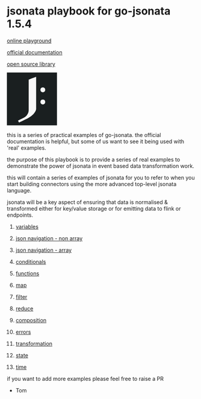# jsonata playbook for go-jsonata 1.5.4

[online playground](https://fern91.com/jsonata/)

[official documentation](https://docs.jsonata.org/overview.html)

[open source library](https://github.com/blues/jsonata-go)

![](jsonatalogo.PNG) 

this is a series of practical examples of go-jsonata. 
the official documentation is helpful, but some of us 
want to see it being used with 'real' examples. 

the purpose of this playbook is to provide a series of real 
examples to demonstrate the power of jsonata in event based
data transformation work.

this will contain a series of examples of jsonata
for you to refer to when you start building connectors
using the more advanced top-level jsonata language.

jsonata will be a key aspect of ensuring that data is 
normalised & transformed either for key/value storage
or for emitting data to flink or endpoints.

1) [variables](variables.md)

2) [json navigation - non array](navigation-nonarray.md)

3) [json navigation - array](navigation-array.md)

4) [conditionals](conditionals.md)

5) [functions](functions.md)

6) [map](map.md)

7) [filter](filter.md)

8) [reduce](reduce.md)

9) [composition](composition.md)

10) [errors](errors.md)

10) [transformation](transformation.md)

11) [state](state.md)

12) [time](time.md)

if you want to add more examples please feel free to raise a PR
- Tom
